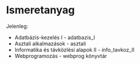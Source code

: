 # Ismeretanyag

Jelenleg:

* Adatbázis-kezelés I - adatbazis_I
* Asztali alkalmazások - asztali
* Informatika és távközlési alapok II - info_tavkoz_II
* Webprogramozás - webprog könyvtár
